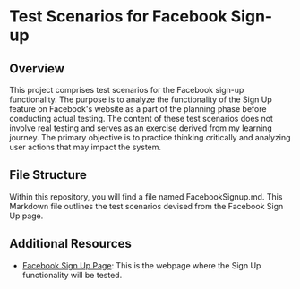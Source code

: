 # Test Scenarios for Facebook Sign-up

## Overview

This project comprises test scenarios for the Facebook sign-up functionality. The purpose is to analyze the functionality of the Sign Up feature on Facebook's website as a part of the planning phase before conducting actual testing. The content of these test scenarios does not involve real testing and serves as an exercise derived from my learning journey. The primary objective is to practice thinking critically and analyzing user actions that may impact the system.

## File Structure

Within this repository, you will find a file named FacebookSignup.md. This Markdown file outlines the test scenarios devised from the Facebook Sign Up page.

## Additional Resources

- [Facebook Sign Up Page](https://facebook.com): This is the webpage where the Sign Up functionality will be tested.

